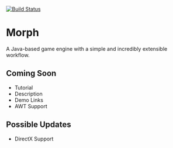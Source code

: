 [![Build Status](https://travis-ci.org/the6thdoor/Morph.svg)](https://travis-ci.org/the6thdoor/Morph)
# Morph

A Java-based game engine with a simple and incredibly extensible workflow.

## Coming Soon
- Tutorial
- Description
- Demo Links
- AWT Support

## Possible Updates
- DirectX Support
